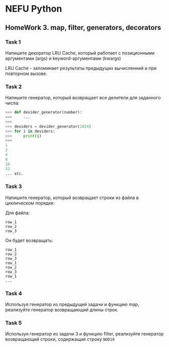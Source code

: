 # NEFU Python
## HomeWork 3. map, filter, generators, decorators


### Task 1
Напишите декоратор LRU Cache, который работает с позиционными аргументами (args) и keyword-аргументами (kwargs)

LRU Cache - запоминает результаты предыдущих вычисленний и при повторном вызове.


### Task 2
Напишите генератор, который возвращает все делители для заданного числа:

```python
>>> def devider_generator(number):
>>>     ...
>>> 
>>> deviders = devider_generator(1024)
>>> for i in deviders:
>>>     print(i)
>>>
1
2
4
8
16
32
... etc.
```


### Task 3
Напишите генератор, который возвращает строки из файла в циклическом порядке:

Для файла:
```
row_1
row_2
row_3
```

Он будет возвращать:
```
row_1
row_2
row_3
row_1
row_2
row_3
row_1
...
```

### Task 4
Используя генератор из предыдущей задачи и функцию map, реализуйте генератор возвращающий длины строк.


### Task 5
Используя генератор из задачи 3 и функцию filter, реализуйте генератор возвращающий строки, содержащие строку `NOD19`

